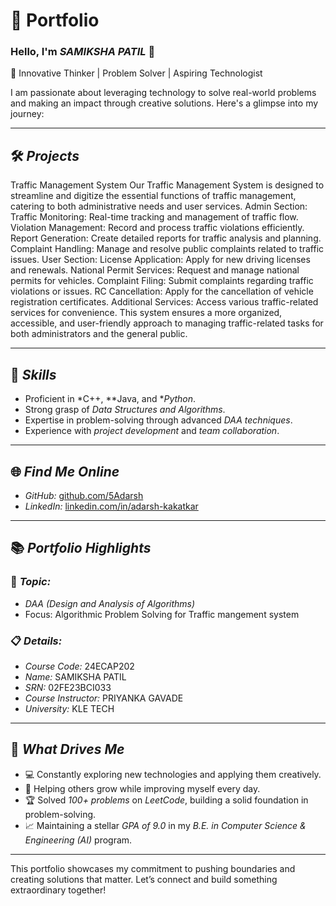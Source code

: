 # 🌟 Portfolio  

### Hello, I'm *SAMIKSHA PATIL* 👋  
🚀 Innovative Thinker | Problem Solver | Aspiring Technologist  

I am passionate about leveraging technology to solve real-world problems and making an impact through creative solutions. Here's a glimpse into my journey:  

---

## 🛠 *Projects*   
Traffic Management System
Our Traffic Management System is designed to streamline and digitize the essential functions of traffic management, catering to both administrative needs and user services.
Admin Section:
Traffic Monitoring: Real-time tracking and management of traffic flow.
Violation Management: Record and process traffic violations efficiently.
Report Generation: Create detailed reports for traffic analysis and planning.
Complaint Handling: Manage and resolve public complaints related to traffic issues.
User Section:
License Application: Apply for new driving licenses and renewals.
National Permit Services: Request and manage national permits for vehicles.
Complaint Filing: Submit complaints regarding traffic violations or issues.
RC Cancellation: Apply for the cancellation of vehicle registration certificates.
Additional Services: Access various traffic-related services for convenience.
This system ensures a more organized, accessible, and user-friendly approach to managing traffic-related tasks for both administrators and the general public.

---

## 🚀 *Skills*  
- Proficient in *C++, **Java, and **Python*.  
- Strong grasp of *Data Structures and Algorithms*.  
- Expertise in problem-solving through advanced *DAA techniques*.  
- Experience with *project development* and *team collaboration*.  

---

## 🌐 *Find Me Online*  
- *GitHub:* [github.com/5Adarsh](https://github.com/5Adarsh)  
- *LinkedIn:* [linkedin.com/in/adarsh-kakatkar](https://www.linkedin.com/in/adarsh-kakatkar-b294b8306)  

---

## 📚 *Portfolio Highlights*  

### 🎯 *Topic:*  
- *DAA (Design and Analysis of Algorithms)*  
- Focus: Algorithmic Problem Solving for Traffic mangement system   

### 📋 *Details:*  
- *Course Code:* 24ECAP202  
- *Name:* SAMIKSHA PATIL  
- *SRN:* 02FE23BCI033
- *Course Instructor:* PRIYANKA GAVADE
- *University:* KLE TECH  

---

## 🎨 *What Drives Me*  
- 💻 Constantly exploring new technologies and applying them creatively.  
- 🤝 Helping others grow while improving myself every day.  
- 🏆 Solved *100+ problems* on *LeetCode*, building a solid foundation in problem-solving.  
- 📈 Maintaining a stellar *GPA of 9.0* in my *B.E. in Computer Science & Engineering (AI)* program.  

---

This portfolio showcases my commitment to pushing boundaries and creating solutions that matter. Let’s connect and build something extraordinary together!
